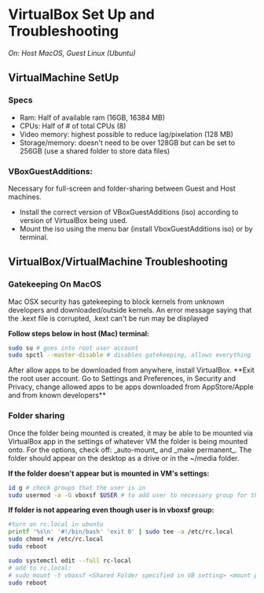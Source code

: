 VirtualBox Set Up and Troubleshooting
=============================
_On: Host MacOS, Guest Linux (Ubuntu)_
</br>

VirtualMachine SetUp
-----------------------------
<h3> Specs </h3>
<ul>
<li> Ram: Half of available ram (16GB, 16384 MB) </li>
<li> CPUs: Half of # of total CPUs (8) </li>
<li> Video memory: highest possible to reduce lag/pixelation (128 MB) </li>
<li> Storage/memory: doesn't need to be over 128GB but can be set to 256GB (use a shared folder to store data files) </li>
</ul>
<h3> VBoxGuestAdditions: </h3>
<p> Necessary for full-screen and folder-sharing between Guest and Host machines.
<ul>
<li> Install the correct version of VBoxGuestAdditions (iso) according to version of VirtualBox being used. </li>
<li> Mount the iso using the menu bar (install VboxGuestAdditions iso) or by terminal. </li>
</ul>

VirtualBox/VirtualMachine Troubleshooting
--------------------------------------------------------
<h3> Gatekeeping On MacOS </h3>
<p> Mac OSX security has gatekeeping to block kernels from unknown developers and downloaded/outside kernels. An error message saying that the .kext file is corrupted, .kext can't be run may be displayed </p>

__Follow steps below in host (Mac) terminal:__
```bash
sudo su # goes into root user account
sudo spctl --master-disable # disables gatekeeping, allows everything
```
<p> After allow apps to be downloaded from anywhere, install VirtualBox. **Exit the root user account. Go to Settings and Preferences, in Security and Privacy, change allowed apps to be apps downloaded from AppStore/Apple and from known developers** </p>

<h3> Folder sharing </h3>
<p> Once the folder being mounted is created, it may be able to be mounted via VirtualBox app in the settings of whatever VM the folder is being mounted onto. For the options, check off: _auto-mount_ and _make permanent_. The folder should appear on the desktop as a drive or in the ~/media folder. </p>

__If the folder doesn't appear but is mounted in VM's settings:__
```bash 
id g # check groups that the user is in
sudo usermod -a -G vboxsf $USER # to add user to necessary group for the VBox Shared Folder
```
__If folder is not appearing even though user is in vboxsf group:__
```bash
#turn on rc.local in ubuntu
printf '%s\n' '#!/bin/bash' 'exit 0' | sudo tee -a /etc/rc.local
sudo chmod +x /etc/rc.local
sudo reboot

sudo systemctl edit --full rc-local
# add to rc.local: 
# sudo mount -t vboxsf <Shared Folder specified in VB setting> <mount point path in guest system>
sudo reboot
```





